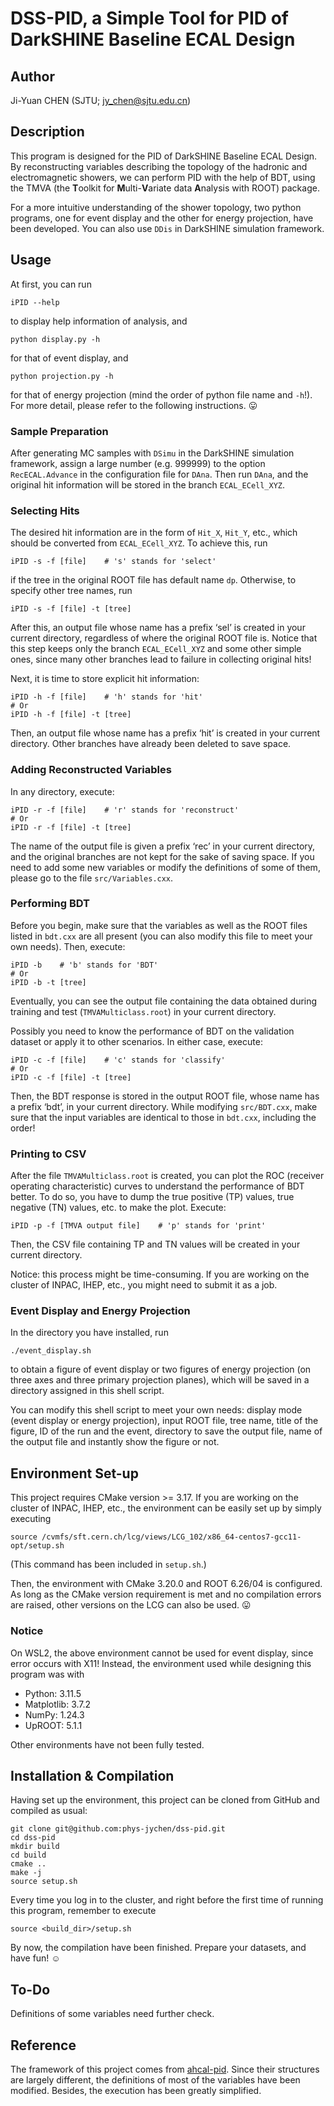 # DSS-PID, a Simple Tool for PID of DarkSHINE Baseline ECAL Design

## Author
Ji-Yuan CHEN (SJTU; <jy_chen@sjtu.edu.cn>)

## Description
This program is designed for the PID of DarkSHINE Baseline ECAL Design. By reconstructing variables describing the topology of the hadronic and electromagnetic showers, we can perform PID with the help of BDT, using the TMVA (the **T**oolkit for **M**ulti-**V**ariate data **A**nalysis with ROOT) package.

For a more intuitive understanding of the shower topology, two python programs, one for event display and the other for energy projection, have been developed. You can also use `DDis` in DarkSHINE simulation framework.

## Usage
At first, you can run
```shell
iPID --help
```
to display help information of analysis, and
```shell
python display.py -h
```
for that of event display, and
```shell
python projection.py -h
```
for that of energy projection (mind the order of python file name and `-h`!). For more detail, please refer to the following instructions. :stuck_out_tongue:

### Sample Preparation
After generating MC samples with `DSimu` in the DarkSHINE simulation framework, assign a large number (e.g. 999999) to the option `RecECAL.Advance` in the configuration file for `DAna`. Then run `DAna`, and the original hit information will be stored in the branch `ECAL_ECell_XYZ`.

### Selecting Hits
The desired hit information are in the form of `Hit_X`, `Hit_Y`, etc., which should be converted from `ECAL_ECell_XYZ`. To achieve this, run
```shell
iPID -s -f [file]    # 's' stands for 'select'
```
if the tree in the original ROOT file has default name `dp`. Otherwise, to specify other tree names, run
```shell
iPID -s -f [file] -t [tree]
```

After this, an output file whose name has a prefix ‘sel’ is created in your current directory, regardless of where the original ROOT file is. Notice that this step keeps only the branch `ECAL_ECell_XYZ` and some other simple ones, since many other branches lead to failure in collecting original hits!

Next, it is time to store explicit hit information:
```shell
iPID -h -f [file]    # 'h' stands for 'hit'
# Or
iPID -h -f [file] -t [tree]
```

Then, an output file whose name has a prefix ‘hit’ is created in your current directory. Other branches have already been deleted to save space.

### Adding Reconstructed Variables
In any directory, execute:
```shell
iPID -r -f [file]    # 'r' stands for 'reconstruct'
# Or
iPID -r -f [file] -t [tree]
```

The name of the output file is given a prefix ‘rec’ in your current directory, and the original branches are not kept for the sake of saving space. If you need to add some new variables or modify the definitions of some of them, please go to the file `src/Variables.cxx`.

### Performing BDT
Before you begin, make sure that the variables as well as the ROOT files listed in `bdt.cxx` are all present (you can also modify this file to meet your own needs). Then, execute:
```shell
iPID -b    # 'b' stands for 'BDT'
# Or
iPID -b -t [tree]
```

Eventually, you can see the output file containing the data obtained during training and test (`TMVAMulticlass.root`) in your current directory.

Possibly you need to know the performance of BDT on the validation dataset or apply it to other scenarios. In either case, execute:
```shell
iPID -c -f [file]    # 'c' stands for 'classify'
# Or
iPID -c -f [file] -t [tree]
```

Then, the BDT response is stored in the output ROOT file, whose name has a prefix ‘bdt’, in your current directory. While modifying `src/BDT.cxx`, make sure that the input variables are identical to those in `bdt.cxx`, including the order!

### Printing to CSV
After the file `TMVAMulticlass.root` is created, you can plot the ROC (receiver operating characteristic) curves to understand the performance of BDT better. To do so, you have to dump the true positive (TP) values, true negative (TN) values, etc. to make the plot. Execute:
```shell
iPID -p -f [TMVA output file]    # 'p' stands for 'print'
```

Then, the CSV file containing TP and TN values will be created in your current directory.

Notice: this process might be time-consuming. If you are working on the cluster of INPAC, IHEP, etc., you might need to submit it as a job.

### Event Display and Energy Projection
In the directory you have installed, run
```shell
./event_display.sh
```
to obtain a figure of event display or two figures of energy projection (on three axes and three primary projection planes), which will be saved in a directory assigned in this shell script.

You can modify this shell script to meet your own needs: display mode (event display or energy projection), input ROOT file, tree name, title of the figure, ID of the run and the event, directory to save the output file, name of the output file and instantly show the figure or not.

## Environment Set-up
This project requires CMake version >= 3.17. If you are working on the cluster of INPAC, IHEP, etc., the environment can be easily set up by simply executing
```shell
source /cvmfs/sft.cern.ch/lcg/views/LCG_102/x86_64-centos7-gcc11-opt/setup.sh
```
(This command has been included in `setup.sh`.)

Then, the environment with CMake 3.20.0 and ROOT 6.26/04 is configured. As long as the CMake version requirement is met and no compilation errors are raised, other versions on the LCG can also be used. :stuck_out_tongue:

### Notice
On WSL2, the above environment cannot be used for event display, since error occurs with X11! Instead, the environment used while designing this program was with
- Python: 3.11.5
- Matplotlib: 3.7.2
- NumPy: 1.24.3
- UpROOT: 5.1.1

Other environments have not been fully tested.

## Installation & Compilation
Having set up the environment, this project can be cloned from GitHub and compiled as usual:
```shell
git clone git@github.com:phys-jychen/dss-pid.git
cd dss-pid
mkdir build
cd build
cmake ..
make -j
source setup.sh
```

Every time you log in to the cluster, and right before the first time of running this program, remember to execute
```shell
source <build_dir>/setup.sh
```

By now, the compilation have been finished. Prepare your datasets, and have fun! :relaxed:

## To-Do
Definitions of some variables need further check.

## Reference
The framework of this project comes from [ahcal-pid](https://github.com/phys-jychen/ahcal-pid). Since their structures are largely different, the definitions of most of the variables have been modified. Besides, the execution has been greatly simplified.